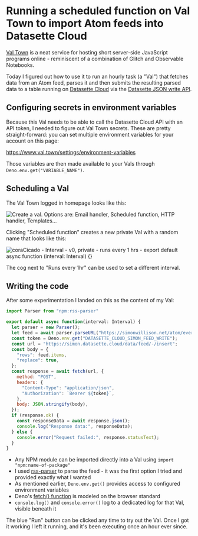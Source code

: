 # Running a scheduled function on Val Town to import Atom feeds into Datasette Cloud

[Val Town](https://www.val.town/) is a neat service for hosting short server-side JavaScript programs online - reminiscent of a combination of Glitch and Observable Notebooks.

Today I figured out how to use it to run an hourly task (a "Val") that fetches data from an Atom feed, parses it and then submits the resulting parsed data to a table running on [Datasette Cloud](https://www.datasette.cloud/) via the [Datasette JSON write API](https://docs.datasette.io/en/latest/json_api.html#the-json-write-api).

## Configuring secrets in environment variables

Because this Val needs to be able to call the Datasette Cloud API with an API token, I needed to figure out Val Town secrets. These are pretty straight-forward: you can set multiple environment variables for your account on this page:

https://www.val.town/settings/environment-variables

Those variables are then made available to your Vals through `Deno.env.get("VARIABLE_NAME")`.

## Scheduling a Val

The Val Town logged in homepage looks like this:

![Create a val. Options are: Email handler, Scheduled function, HTTP handler, Templates...](https://github.com/simonw/til/assets/9599/777a7d9b-a98f-4703-a299-a0aa113a92cc)

Clicking "Scheduled function" creates a new private Val with a random name that looks like this:

![coraCicado - Interval - v0, private - runs every 1 hrs - export default async function (interval: Interval) {}](https://github.com/simonw/til/assets/9599/927a0765-347c-4beb-81e3-471482b29478)

The cog next to "Runs every 1hr" can be used to set a different interval.

## Writing the code

After some experimentation I landed on this as the content of my Val:

```javascript
import Parser from "npm:rss-parser"

export default async function(interval: Interval) {
  let parser = new Parser();
  let feed = await parser.parseURL("https://simonwillison.net/atom/everything/");
  const token = Deno.env.get("DATASETTE_CLOUD_SIMON_FEED_WRITE");
  const url = "https://simon.datasette.cloud/data/feed/-/insert";
  const body = {
    "rows": feed.items,
    "replace": true,
  };
  const response = await fetch(url, {
    method: "POST",
    headers: {
      "Content-Type": "application/json",
      "Authorization": `Bearer ${token}`,
    },
    body: JSON.stringify(body),
  });
  if (response.ok) {
    const responseData = await response.json();
    console.log("Response data:", responseData);
  } else {
    console.error("Request failed:", response.statusText);
  }
}
```
- Any NPM module can be imported directly into a Val using `import "npm:name-of-package"`
- I used [rss-parser](https://www.npmjs.com/package/rss-parser) to parse the feed - it was the first option I tried and provided exactly what I wanted
- As mentioned earlier, `Deno.env.get()` provides access to configured environment variables
- Deno's [fetch() function](https://deno.land/api@v1.40.5?s=fetch) is modeled on the browser standard
- `console.log()` and `console.error()` log to a dedicated log for that Val, visible beneath it

The blue "Run" button can be clicked any time to try out the Val. Once I got it working I left it running, and it's been executing once an hour ever since.
